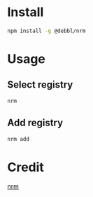 # Install

```bash
npm install -g @debbl/nrm
```

# Usage

## Select registry

```bash
nrm
```

## Add registry

```bash
nrm add
```

# Credit

[nrm](https://github.com/Pana/nrm)
